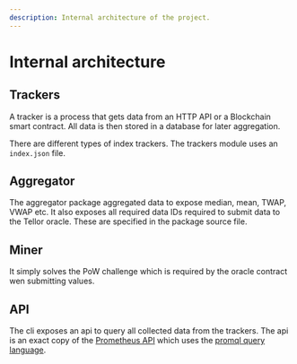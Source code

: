 ```yaml
---
description: Internal architecture of the project.
---
```


# Internal architecture

## Trackers

A tracker is a process that gets data from an HTTP API or a Blockchain smart contract.
All data is then stored in a database for later aggregation.

There are different types of index trackers.
The trackers module uses an `index.json` file.


## Aggregator

The aggregator package aggregated data to expose median, mean, TWAP, VWAP etc.
It also exposes all required data IDs required to submit data to the Tellor oracle. These are specified in the package source file.

## Miner

It simply solves the PoW challenge which is required by the oracle contract wen submitting values.

## API

The cli exposes an api to query all collected data from the trackers.
The api is an exact copy of the [Prometheus API](https://prometheus.io/docs/prometheus/latest/querying/api/) which uses the [promql query language](https://prometheus.io/docs/prometheus/latest/querying/basics).


